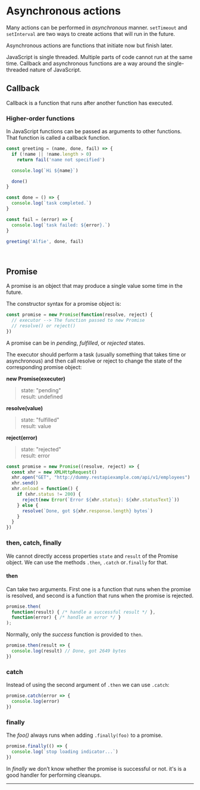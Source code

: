 # Asynchronous actions

Many actions can be performed in *asynchronous* manner. ```setTimeout``` and ```setInterval``` are two ways to create actions that will run in the future.

Asynchronous actions are functions that initiate now but finish later.

JavaScript is single threaded. Multiple parts of code cannot run at the same time. Callback and asynchronous functions are a way around the single-threaded nature of JavaScript.

## Callback
Callback is a function that runs after another function has executed.

### Higher-order functions
In JavaScript functions can be passed as arguments to other functions. That function is called a callback function.

```js
const greeting = (name, done, fail) => {
  if (!name || !name.length > 0)
    return fail('name not specified')

  console.log(`Hi ${name}`)

  done()
}

const done = () => {
  console.log(`task completed.`)
}

const fail = (error) => {
  console.log(`task failed: ${error}.`)
}

greeting('Alfie', done, fail)
```

<br />

## Promise

A promise is an object that may produce a single value some time in the future.

The constructor syntax for a promise object is:

```js
const promise = new Promise(function(resolve, reject) {
  // executor --> The function passed to new Promise
  // resolve() or reject()
})
```

A promise can be in *pending*, *fulfilled*, or *rejected* states.

The executor should perform a task (usually something that takes time or asynchronous) and then call resolve or reject to change the state of the corresponding promise object:

**new Promise(executer)**
> state: "pending" <br>
> result: undefined

**resolve(value)**
> state: "fulfilled" <br>
> result: value

**reject(error)**
> state: "rejected" <br>
> result: error

```js
const promise = new Promise((resolve, reject) => {
  const xhr = new XMLHttpRequest()
  xhr.open("GET", "http://dummy.restapiexample.com/api/v1/employees")
  xhr.send()
  xhr.onload = function() {
    if (xhr.status != 200) {
      reject(new Error(`Error ${xhr.status}: ${xhr.statusText}`))
    } else {
      resolve(`Done, got ${xhr.response.length} bytes`)
    }
  }  
})
```

### then, catch, finally

We cannot directly access properties ```state``` and ```result``` of the Promise object. We can use the methods ```.then```, ```.catch``` or```.finally``` for that. 

#### then

Can take two arguments. First one is a function that runs when the promise is resolved, and second is a function that runs when the promise is rejected.

```js
promise.then(
  function(result) { /* handle a successful result */ },
  function(error) { /* handle an error */ }
);
```

Normally, only the *success* function is provided to ```then```.

```js
promise.then(result => { 
  console.log(result) // Done, got 2649 bytes
})
```

### catch
Instead of using the second argument of ```.then``` we can use ```.catch```:

```js
promise.catch(error => { 
  console.log(error)
})
```

### finally
The *foo()* always runs when adding ```.finally(foo)``` to a promise.

```js
promise.finally(() => { 
  console.log(`stop loading indicator...`)
})
```

In *finally* we don’t know whether the promise is successful or not. it's is a good handler for performing cleanups.


<!-- ## Chaining Promises
Promises are chainable.



## When to use Promise
 -->


---
<!-- Promises are eager, meaning that a promise will start doing whatever task you give it as soon as the promise constructor is invoked. If you need lazy, check out observables or tasks. -->